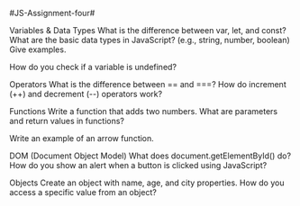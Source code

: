 #JS-Assignment-four#

Variables & Data Types What is the difference between var, let, and const?
What are the basic data types in JavaScript? (e.g., string, number, boolean) Give examples.

How do you check if a variable is undefined?

Operators What is the difference between == and ===?
How do increment (++) and decrement (--) operators work?

Functions Write a function that adds two numbers.
What are parameters and return values in functions?

Write an example of an arrow function.

DOM (Document Object Model) What does document.getElementById() do?
How do you show an alert when a button is clicked using JavaScript?

Objects Create an object with name, age, and city properties.
How do you access a specific value from an object?
